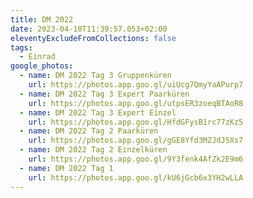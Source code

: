 ```yaml
---
title: DM 2022
date: 2023-04-10T11:39:57.053+02:00
eleventyExcludeFromCollections: false
tags:
  - Einrad
google_photos:
  - name: DM 2022 Tag 3 Gruppenküren
    url: https://photos.app.goo.gl/uiUcg7QmyYaAPurp7
  - name: DM 2022 Tag 3 Expert Paarküren
    url: https://photos.app.goo.gl/utpsER3zoeqBTAoR8
  - name: DM 2022 Tag 3 Expert Einzel
    url: https://photos.app.goo.gl/HfdGFysB1rc77zKz5
  - name: DM 2022 Tag 2 Paarküren
    url: https://photos.app.goo.gl/gGE8Yfd3MZJdJ5Xs7
  - name: DM 2022 Tag 2 Einzelküren
    url: https://photos.app.goo.gl/9Y3fenk4AfZk2E9m6
  - name: DM 2022 Tag 1
    url: https://photos.app.goo.gl/kU6jGcb6x3YH2wLLA
---
```

